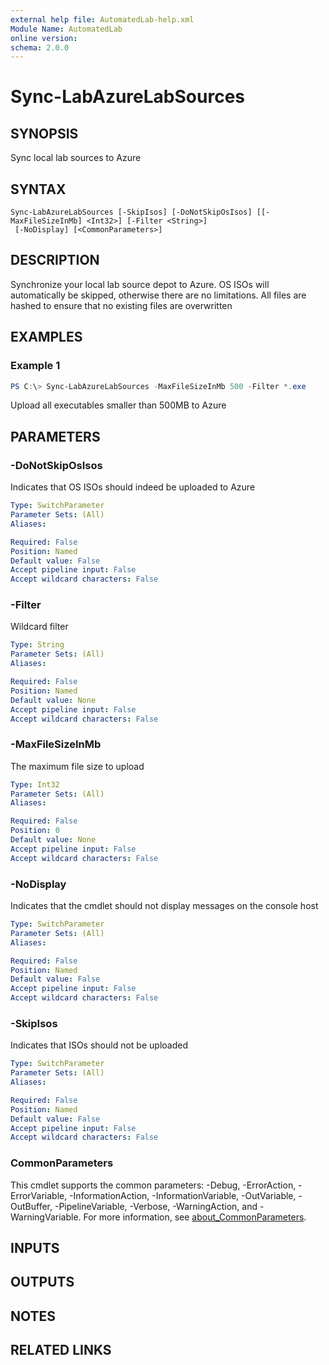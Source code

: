 ```yaml
---
external help file: AutomatedLab-help.xml
Module Name: AutomatedLab
online version:
schema: 2.0.0
---
```


# Sync-LabAzureLabSources

## SYNOPSIS
Sync local lab sources to Azure

## SYNTAX

```
Sync-LabAzureLabSources [-SkipIsos] [-DoNotSkipOsIsos] [[-MaxFileSizeInMb] <Int32>] [-Filter <String>]
 [-NoDisplay] [<CommonParameters>]
```

## DESCRIPTION
Synchronize your local lab source depot to Azure.
OS ISOs will automatically be skipped, otherwise there are no limitations.
All files are hashed to ensure that no existing files are overwritten

## EXAMPLES

### Example 1
```powershell
PS C:\> Sync-LabAzureLabSources -MaxFileSizeInMb 500 -Filter *.exe
```

Upload all executables smaller than 500MB to Azure

## PARAMETERS

### -DoNotSkipOsIsos
Indicates that OS ISOs should indeed be uploaded to Azure

```yaml
Type: SwitchParameter
Parameter Sets: (All)
Aliases:

Required: False
Position: Named
Default value: False
Accept pipeline input: False
Accept wildcard characters: False
```

### -Filter
Wildcard filter

```yaml
Type: String
Parameter Sets: (All)
Aliases:

Required: False
Position: Named
Default value: None
Accept pipeline input: False
Accept wildcard characters: False
```

### -MaxFileSizeInMb
The maximum file size to upload

```yaml
Type: Int32
Parameter Sets: (All)
Aliases:

Required: False
Position: 0
Default value: None
Accept pipeline input: False
Accept wildcard characters: False
```

### -NoDisplay
Indicates that the cmdlet should not display messages on the console host

```yaml
Type: SwitchParameter
Parameter Sets: (All)
Aliases:

Required: False
Position: Named
Default value: False
Accept pipeline input: False
Accept wildcard characters: False
```

### -SkipIsos
Indicates that ISOs should not be uploaded

```yaml
Type: SwitchParameter
Parameter Sets: (All)
Aliases:

Required: False
Position: Named
Default value: False
Accept pipeline input: False
Accept wildcard characters: False
```

### CommonParameters
This cmdlet supports the common parameters: -Debug, -ErrorAction, -ErrorVariable, -InformationAction, -InformationVariable, -OutVariable, -OutBuffer, -PipelineVariable, -Verbose, -WarningAction, and -WarningVariable. For more information, see [about_CommonParameters](http://go.microsoft.com/fwlink/?LinkID=113216).

## INPUTS

## OUTPUTS

## NOTES

## RELATED LINKS
